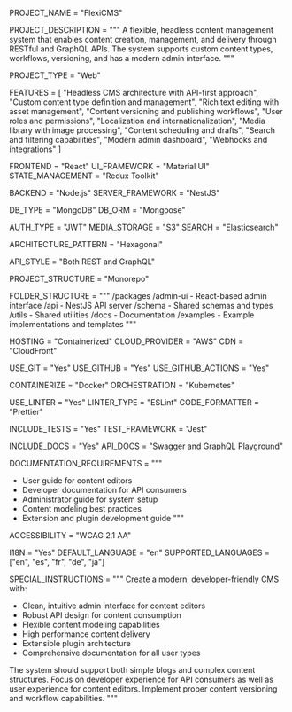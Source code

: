 <!-- 
GENESIS PROJECT SPECIFICATION - MODERN CONTENT MANAGEMENT SYSTEM
-->

<!--===============================================================================-->
<!-- PROJECT BASICS -->
<!--===============================================================================-->

PROJECT_NAME = "FlexiCMS"

PROJECT_DESCRIPTION = """
A flexible, headless content management system that enables content creation,
management, and delivery through RESTful and GraphQL APIs. The system supports
custom content types, workflows, versioning, and has a modern admin interface.
"""

<!--===============================================================================-->
<!-- PROJECT TYPE -->
<!--===============================================================================-->

PROJECT_TYPE = "Web"

<!--===============================================================================-->
<!-- CORE FEATURES -->
<!--===============================================================================-->

FEATURES = [
    "Headless CMS architecture with API-first approach",
    "Custom content type definition and management",
    "Rich text editing with asset management",
    "Content versioning and publishing workflows",
    "User roles and permissions",
    "Localization and internationalization",
    "Media library with image processing",
    "Content scheduling and drafts",
    "Search and filtering capabilities",
    "Modern admin dashboard",
    "Webhooks and integrations"
]

<!--===============================================================================-->
<!-- TECHNOLOGY STACK -->
<!--===============================================================================-->

FRONTEND = "React"
UI_FRAMEWORK = "Material UI"
STATE_MANAGEMENT = "Redux Toolkit"

BACKEND = "Node.js"
SERVER_FRAMEWORK = "NestJS"

DB_TYPE = "MongoDB"
DB_ORM = "Mongoose"

AUTH_TYPE = "JWT"
MEDIA_STORAGE = "S3"
SEARCH = "Elasticsearch"

<!--===============================================================================-->
<!-- ARCHITECTURE PATTERNS -->
<!--===============================================================================-->

ARCHITECTURE_PATTERN = "Hexagonal"

API_STYLE = "Both REST and GraphQL"

<!--===============================================================================-->
<!-- PROJECT STRUCTURE -->
<!--===============================================================================-->

PROJECT_STRUCTURE = "Monorepo"

FOLDER_STRUCTURE = """
/packages
  /admin-ui - React-based admin interface
  /api - NestJS API server
  /schema - Shared schemas and types
  /utils - Shared utilities
/docs - Documentation
/examples - Example implementations and templates
"""

<!--===============================================================================-->
<!-- CLOUD & DEPLOYMENT -->
<!--===============================================================================-->

HOSTING = "Containerized"
CLOUD_PROVIDER = "AWS"
CDN = "CloudFront"

<!--===============================================================================-->
<!-- VERSION CONTROL & COLLABORATION -->
<!--===============================================================================-->

USE_GIT = "Yes"
USE_GITHUB = "Yes"
USE_GITHUB_ACTIONS = "Yes"

<!--===============================================================================-->
<!-- CONTAINERIZATION & ORCHESTRATION -->
<!--===============================================================================-->

CONTAINERIZE = "Docker"
ORCHESTRATION = "Kubernetes"

<!--===============================================================================-->
<!-- CODE QUALITY & STANDARDS -->
<!--===============================================================================-->

USE_LINTER = "Yes"
LINTER_TYPE = "ESLint"
CODE_FORMATTER = "Prettier"

INCLUDE_TESTS = "Yes"
TEST_FRAMEWORK = "Jest"

<!--===============================================================================-->
<!-- DOCUMENTATION -->
<!--===============================================================================-->

INCLUDE_DOCS = "Yes"
API_DOCS = "Swagger and GraphQL Playground"

DOCUMENTATION_REQUIREMENTS = """
- User guide for content editors
- Developer documentation for API consumers
- Administrator guide for system setup
- Content modeling best practices
- Extension and plugin development guide
"""

<!--===============================================================================-->
<!-- ACCESSIBILITY & INTERNATIONALIZATION -->
<!--===============================================================================-->

ACCESSIBILITY = "WCAG 2.1 AA"

I18N = "Yes"
DEFAULT_LANGUAGE = "en"
SUPPORTED_LANGUAGES = ["en", "es", "fr", "de", "ja"]

<!--===============================================================================-->
<!-- SPECIAL INSTRUCTIONS -->
<!--===============================================================================-->

SPECIAL_INSTRUCTIONS = """
Create a modern, developer-friendly CMS with:
- Clean, intuitive admin interface for content editors
- Robust API design for content consumption
- Flexible content modeling capabilities
- High performance content delivery
- Extensible plugin architecture
- Comprehensive documentation for all user types

The system should support both simple blogs and complex content structures.
Focus on developer experience for API consumers as well as user experience
for content editors. Implement proper content versioning and workflow capabilities.
""" 